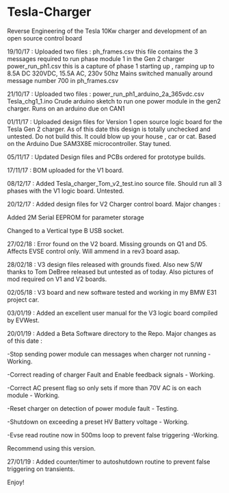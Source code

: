# Tesla-Charger
Reverse Engineering of the Tesla 10Kw charger and development of an open source control board

19/10/17 : Uploaded two files : 
ph_frames.csv this file contains the 3 messages required to run phase module 1 in the Gen 2 charger
power_run_ph1.csv this is a capture of phase 1 starting up , ramping up to 8.5A DC 320VDC, 15.5A AC, 230v 50hz
Mains switched manually around message number 700 in ph_frames.csv


21/10/17 : Uploaded two files : 
power_run_ph1_arduino_2a_365vdc.csv
Tesla_chg1_1.ino
Crude arduino sketch to run one power module in the gen2 charger. Runs on an arduino due on CAN1


01/11/17 : Uploaded design files for Version 1 open source logic board for the Tesla Gen 2 charger. As of this date this design is totally unchecked and untested. Do not build this. It could blow up your house , car or cat. Based on the Arduino Due SAM3X8E microcontroller. Stay tuned.


05/11/17 : Updated Design files and PCBs ordered for prototype builds.

17/11/17 : BOM uploaded for the V1 board.


08/12/17 : Added Tesla_charger_Tom_v2_test.ino source file. Should run all 3 phases with the V1 logic board. Untested.

20/12/17 : Added design files for V2 Charger control board. Major changes :

Added 2M Serial EEPROM for parameter storage

Changed to a Vertical type B USB socket.

27/02/18 : Error found on the V2 board. Missing grounds on Q1 and D5. Affects EVSE control only. Will ammend in a rev3 board asap.

28/02/18 : V3 design files released with grounds fixed. Also new S/W thanks to Tom DeBree released but untested as of today. Also pictures of mod required on V1 and V2 boards.

02/05/18 : V3 board and new software tested and working in my BMW E31 project car.

03/01/19 : Added an excellent user manual for the V3 logic board compiled by EVWest.

20/01/19 : Added a Beta Software directory to the Repo. Major changes as of this date :


-Stop sending power module can messages when charger not running - Working.


-Correct reading of charger Fault and Enable feedback signals - Working.


-Correct AC present flag so only sets if more than 70V AC is on each module - Working.


-Reset charger on detection of power module fault - Testing.


-Shutdown on exceeding a preset HV Battery voltage - Working. 


-Evse read routine now in 500ms loop to prevent false triggering -Working.



Recommend using this version.

27/01/19 : Added counter/timer to autoshutdown routine to prevent false triggering on transients.


Enjoy!
